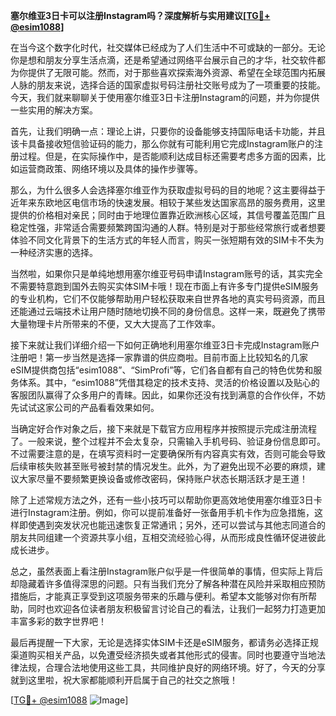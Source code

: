 **塞尔维亚3日卡可以注册Instagram吗？深度解析与实用建议[[TG💪+ @esim1088](https://t.me/s/esim1088)]**

在当今这个数字化时代，社交媒体已经成为了人们生活中不可或缺的一部分。无论你是想和朋友分享生活点滴，还是希望通过网络平台展示自己的才华，社交软件都为你提供了无限可能。然而，对于那些喜欢探索海外资源、希望在全球范围内拓展人脉的朋友来说，选择合适的国家虚拟号码注册社交账号成为了一项重要的技能。今天，我们就来聊聊关于使用塞尔维亚3日卡注册Instagram的问题，并为你提供一些实用的解决方案。

首先，让我们明确一点：理论上讲，只要你的设备能够支持国际电话卡功能，并且该卡具备接收短信验证码的能力，那么你就有可能利用它完成Instagram账户的注册过程。但是，在实际操作中，是否能顺利达成目标还需要考虑多方面的因素，比如运营商政策、网络环境以及具体的操作步骤等。

那么，为什么很多人会选择塞尔维亚作为获取虚拟号码的目的地呢？这主要得益于近年来东欧地区电信市场的快速发展。相较于某些发达国家高昂的服务费用，这里提供的价格相对亲民；同时由于地理位置靠近欧洲核心区域，其信号覆盖范围广且稳定性强，非常适合需要频繁跨国沟通的人群。特别是对于那些经常旅行或者想要体验不同文化背景下的生活方式的年轻人而言，购买一张短期有效的SIM卡不失为一种经济实惠的选择。

当然啦，如果你只是单纯地想用塞尔维亚号码申请Instagram账号的话，其实完全不需要特意跑到国外去购买实体SIM卡哦！现在市面上有许多专门提供eSIM服务的专业机构，它们不仅能够帮助用户轻松获取来自世界各地的真实号码资源，而且还能通过云端技术让用户随时随地切换不同的身份信息。这样一来，既避免了携带大量物理卡片所带来的不便，又大大提高了工作效率。

接下来就让我们详细介绍一下如何正确地利用塞尔维亚3日卡完成Instagram账户注册吧！第一步当然是选择一家靠谱的供应商啦。目前市面上比较知名的几家eSIM提供商包括“esim1088”、“SimProfi”等，它们各自都有自己的特色优势和服务体系。其中，“esim1088”凭借其稳定的技术支持、灵活的价格设置以及贴心的客服团队赢得了众多用户的青睐。因此，如果你还没有找到满意的合作伙伴，不妨先试试这家公司的产品看看效果如何。

当确定好合作对象之后，接下来就是下载官方应用程序并按照提示完成注册流程了。一般来说，整个过程并不会太复杂，只需输入手机号码、验证身份信息即可。不过需要注意的是，在填写资料时一定要确保所有内容真实有效，否则可能会导致后续审核失败甚至账号被封禁的情况发生。此外，为了避免出现不必要的麻烦，建议大家尽量不要频繁更换设备或修改密码，保持账户状态长期活跃才是王道！

除了上述常规方法之外，还有一些小技巧可以帮助你更高效地使用塞尔维亚3日卡进行Instagram注册。例如，你可以提前准备好一张备用手机卡作为应急措施，这样即使遇到突发状况也能迅速恢复正常通讯；另外，还可以尝试与其他志同道合的朋友共同组建一个资源共享小组，互相交流经验心得，从而形成良性循环促进彼此成长进步。

总之，虽然表面上看注册Instagram账户似乎是一件很简单的事情，但实际上背后却隐藏着许多值得深思的问题。只有当我们充分了解各种潜在风险并采取相应预防措施后，才能真正享受到这项服务带来的乐趣与便利。希望本文能够对你有所帮助，同时也欢迎各位读者朋友积极留言讨论自己的看法，让我们一起努力打造更加丰富多彩的数字世界吧！

最后再提醒一下大家，无论是选择实体SIM卡还是eSIM服务，都请务必选择正规渠道购买相关产品，以免遭受经济损失或者其他形式的侵害。同时也要遵守当地法律法规，合理合法地使用这些工具，共同维护良好的网络环境。好了，今天的分享就到这里啦，祝大家都能顺利开启属于自己的社交之旅哦！

[[TG💪+ @esim1088](https://t.me/s/esim1088) ![Image](https://i.postimg.cc/4NQfJmqS/Snipaste-2025-05-13-00-14-12.png)]